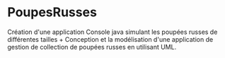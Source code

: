 # PoupesRusses
Création d'une application Console java simulant les poupées russes de différentes tailles +
Conception et la modélisation d'une application de gestion de collection de poupées russes en utilisant UML.
